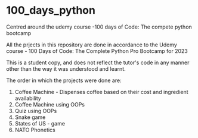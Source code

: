 # 100_days_python
Centred around the udemy course  -100 days of Code: The compete python bootcamp


All the prjects in this repository are done in accordance to the Udemy course - 100 Days of Code: The Complete Python Pro Bootcamp for 2023

This is a student copy, and does not reflect the tutor's code in any manner other than the way it was understood and learnt. 

The order in which the projects were done are:

1. Coffee Machine - Dispenses coffee based on their cost and ingredient availability
2. Coffee Machine using OOPs
3. Quiz using OOPs
4. Snake game
5. States of US - game
6. NATO Phonetics 
